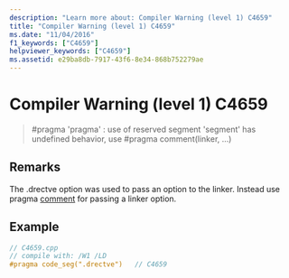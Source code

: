 ```yaml
---
description: "Learn more about: Compiler Warning (level 1) C4659"
title: "Compiler Warning (level 1) C4659"
ms.date: "11/04/2016"
f1_keywords: ["C4659"]
helpviewer_keywords: ["C4659"]
ms.assetid: e29ba8db-7917-43f6-8e34-868b752279ae
---
```

# Compiler Warning (level 1) C4659

> #pragma 'pragma' : use of reserved segment 'segment' has undefined behavior, use #pragma comment(linker, ...)

## Remarks

The .drectve option was used to pass an option to the linker. Instead use pragma [comment](../../preprocessor/comment-c-cpp.md) for passing a linker option.

## Example

```cpp
// C4659.cpp
// compile with: /W1 /LD
#pragma code_seg(".drectve")   // C4659
```

